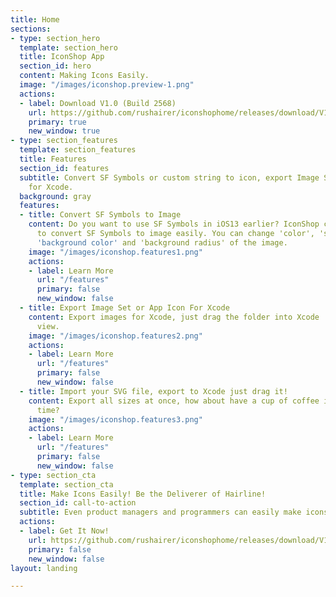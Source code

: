 ```yaml
---
title: Home
sections:
- type: section_hero
  template: section_hero
  title: IconShop App
  section_id: hero
  content: Making Icons Easily.
  image: "/images/iconshop.preview-1.png"
  actions:
  - label: Download V1.0 (Build 2568)
    url: https://github.com/rushairer/iconshophome/releases/download/V1.0/IconShop_V1.0_Build2568.dmg
    primary: true
    new_window: true
- type: section_features
  template: section_features
  title: Features
  section_id: features
  subtitle: Convert SF Symbols or custom string to icon, export Image Set or App Icon
    for Xcode.
  background: gray
  features:
  - title: Convert SF Symbols to Image
    content: Do you want to use SF Symbols in iOS13 earlier? IconShop can help you
      to convert SF Symbols to image easily. You can change 'color', 'scale', 'rotation',
      'background color' and 'background radius' of the image.
    image: "/images/iconshop.features1.png"
    actions:
    - label: Learn More
      url: "/features"
      primary: false
      new_window: false
  - title: Export Image Set or App Icon For Xcode
    content: Export images for Xcode, just drag the folder into Xcode 'Assets.xcassets'
      view.
    image: "/images/iconshop.features2.png"
    actions:
    - label: Learn More
      url: "/features"
      primary: false
      new_window: false
  - title: Import your SVG file, export to Xcode just drag it!
    content: Export all sizes at once, how about have a cup of coffee in the saved
      time?
    image: "/images/iconshop.features3.png"
    actions:
    - label: Learn More
      url: "/features"
      primary: false
      new_window: false
- type: section_cta
  template: section_cta
  title: Make Icons Easily! Be the Deliverer of Hairline!
  section_id: call-to-action
  subtitle: Even product managers and programmers can easily make icons them self!
  actions:
  - label: Get It Now!
    url: https://github.com/rushairer/iconshophome/releases/download/V1.0/IconShop_V1.0_Build2568.dmg
    primary: false
    new_window: false
layout: landing

---
```

